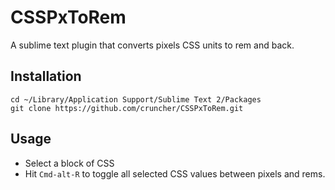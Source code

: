 CSSPxToRem
==========

A sublime text plugin that converts pixels CSS units to rem and back.

Installation
------------

    cd ~/Library/Application Support/Sublime Text 2/Packages
    git clone https://github.com/cruncher/CSSPxToRem.git 
  
Usage
-----

 * Select a block of CSS
 * Hit ``Cmd-alt-R`` to toggle all selected CSS values between pixels and rems.




    
